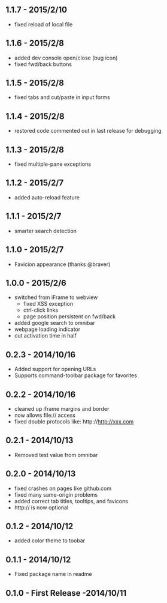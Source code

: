 ## 1.1.7 - 2015/2/10

- fixed reload of local file

## 1.1.6 - 2015/2/8

- added dev console open/close (bug icon)
- fixed fwd/back buttons

## 1.1.5 - 2015/2/8

- fixed tabs and cut/paste in input forms

## 1.1.4 - 2015/2/8

- restored code commented out in last release for debugging

## 1.1.3 - 2015/2/8

- fixed multiple-pane exceptions

## 1.1.2 - 2015/2/7

- added auto-reload feature

## 1.1.1 - 2015/2/7

- smarter search detection

## 1.1.0 - 2015/2/7

- Favicion appearance (thanks @braver)

## 1.0.0 - 2015/2/6

- switched from iFrame to webview
  - fixed XSS exception
  - ctrl-click links
  - page position persistent on fwd/back
- added google search to omnibar
- webpage loading indicator
- cut activation time in half

## 0.2.3 - 2014/10/16

- Added support for opening URLs
- Supports command-toolbar package for favorites

## 0.2.2 - 2014/10/16

- cleaned up iframe margins and border
- now allows file:// access
- fixed double protocols like:  http://http://xxx.com

## 0.2.1 - 2014/10/13

- Removed test value from omnibar

## 0.2.0 - 2014/10/13

- fixed crashes on pages like github.com
- fixed many same-origin problems
- added correct tab titles, tooltips, and favicons
- http:// is now optional

## 0.1.2 - 2014/10/12

- added color theme to toobar

## 0.1.1 - 2014/10/12

- Fixed package name in readme

## 0.1.0 - First Release -2014/10/11
